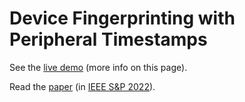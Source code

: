 # Device Fingerprinting with Peripheral Timestamps

See the [live demo](https://vmonaco.github.io/device-fingerprinting/) (more info on this page).

Read the [paper](https://vmonaco.com/papers/Device%20Fingerprinting%20with%20Peripheral%20Timestamps.pdf) (in [IEEE S&P 2022](http://www.ieee-security.org/TC/SP2022)).
